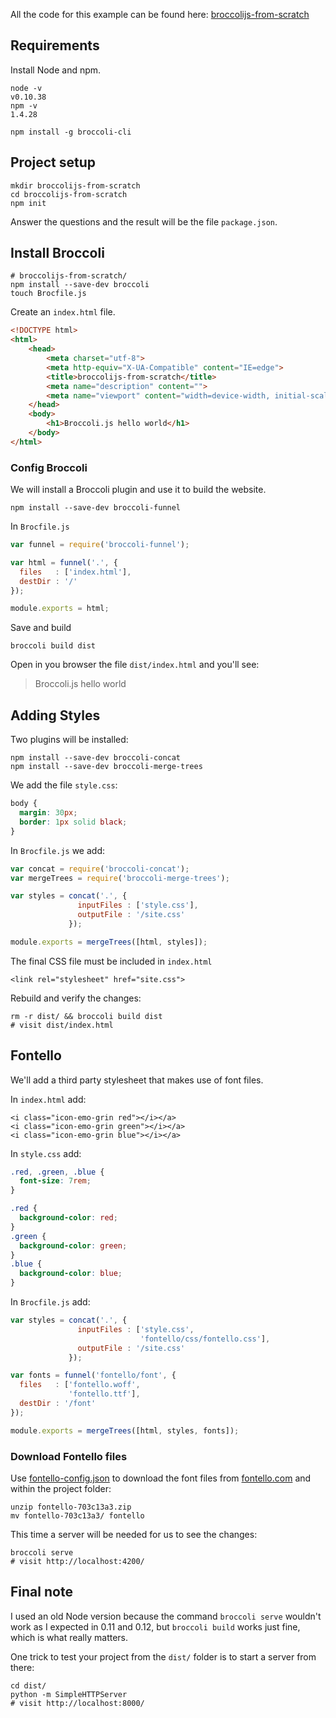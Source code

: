 
All the code for this example can be found here:
[broccolijs-from-scratch](https://github.com/givanse/broccolijs-from-scratch)

## Requirements

Install Node and npm.

```
node -v
v0.10.38
npm -v
1.4.28

```
```
npm install -g broccoli-cli
```

## Project setup

    mkdir broccolijs-from-scratch
    cd broccolijs-from-scratch
    npm init

Answer the questions and the result will be the file `package.json`.

## Install Broccoli

    # broccolijs-from-scratch/
    npm install --save-dev broccoli
    touch Brocfile.js

Create an `index.html` file.

```html
<!DOCTYPE html>
<html>
    <head>
        <meta charset="utf-8">
        <meta http-equiv="X-UA-Compatible" content="IE=edge">
        <title>broccolijs-from-scratch</title>
        <meta name="description" content="">
        <meta name="viewport" content="width=device-width, initial-scale=1">
    </head>
    <body>
        <h1>Broccoli.js hello world</h1>
    </body>
</html>
```

### Config Broccoli

We will install a Broccoli plugin and use it to build the website.

    npm install --save-dev broccoli-funnel

In `Brocfile.js`

```js
var funnel = require('broccoli-funnel');

var html = funnel('.', {
  files   : ['index.html'],
  destDir : '/'
});

module.exports = html;
```

Save and build

    broccoli build dist

Open in you browser the file `dist/index.html` and you'll see:

> Broccoli.js hello world

## Adding Styles

Two plugins will be installed:

    npm install --save-dev broccoli-concat
    npm install --save-dev broccoli-merge-trees

We add the file `style.css`:

```css
body {
  margin: 30px;
  border: 1px solid black;
}
```

In `Brocfile.js` we add:

```js
var concat = require('broccoli-concat');
var mergeTrees = require('broccoli-merge-trees');

var styles = concat('.', {
               inputFiles : ['style.css'],
               outputFile : '/site.css'
             });

module.exports = mergeTrees([html, styles]);
```

The final CSS file must be included in `index.html`

    <link rel="stylesheet" href="site.css">

Rebuild and verify the changes:

    rm -r dist/ && broccoli build dist
    # visit dist/index.html

## Fontello

We'll add a third party stylesheet that makes use of font files.

In `index.html` add:

    <i class="icon-emo-grin red"></i></a>
    <i class="icon-emo-grin green"></i></a>
    <i class="icon-emo-grin blue"></i></a>

In `style.css` add:

```css
.red, .green, .blue {
  font-size: 7rem;
}

.red {
  background-color: red;
}
.green {
  background-color: green;
}
.blue {
  background-color: blue;
}
```

In `Brocfile.js` add:

```js
var styles = concat('.', {
               inputFiles : ['style.css',
                             'fontello/css/fontello.css'],
               outputFile : '/site.css'
             });

var fonts = funnel('fontello/font', {
  files   : ['fontello.woff',
             'fontello.ttf'],
  destDir : '/font'
});

module.exports = mergeTrees([html, styles, fonts]);
```

### Download Fontello files

Use [fontello-config.json](https://raw.githubusercontent.com/givanse/broccolijs-from-scratch/master/fontello-config.json)
to download the font files from [fontello.com](http://fontello.com/) and within the project folder:

    unzip fontello-703c13a3.zip
    mv fontello-703c13a3/ fontello

This time a server will be needed for us to see the changes:

    broccoli serve
    # visit http://localhost:4200/

## Final note

I used an old Node version because the command `broccoli serve` wouldn't work as I expected in 0.11 and 0.12,
but `broccoli build` works just fine, which is what really matters.

One trick to test your project from the `dist/` folder is to start a server from there:

    cd dist/
    python -m SimpleHTTPServer
    # visit http://localhost:8000/
